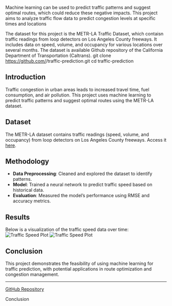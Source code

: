  Machine learning can be used to predict traffic patterns and suggest optimal routes, which could reduce these negative impacts. This project aims to analyze traffic flow data to predict congestion levels at specific times and locations 

The dataset for this project is the METR-LA Traffic Dataset, which contaisn traffic readings from loop detectors on Los Angeles County freeways. It includes data on speed, volume, and occupancy for various locations over several months. The dataset is available Github repository of the California Department of Transportation (Caltrans). git clone https://github.com/<yourusername>/traffic-prediction.git
cd traffic-prediction

## Introduction
Traffic congestion in urban areas leads to increased travel time, fuel consumption, and air pollution. This project uses machine learning to predict traffic patterns and suggest optimal routes using the METR-LA dataset.

## Dataset
The METR-LA dataset contains traffic readings (speed, volume, and occupancy) from loop detectors on Los Angeles County freeways. Access it [here](https://github.com/Caltrans/METR-LA).

## Methodology
- **Data Preprocessing**: Cleaned and explored the dataset to identify patterns.
- **Model**: Trained a neural network to predict traffic speed based on historical data.
- **Evaluation**: Measured the model’s performance using RMSE and accuracy metrics.

## Results
Below is a visualization of the traffic speed data over time:
 ![Traffic Speed Plot](METR_LA_Traffic_Speed_Plot.png) <img src="METR_LA_Traffic_Speed_Plot.png" alt="Traffic Speed Plot">

## Conclusion
This project demonstrates the feasibility of using machine learning for traffic prediction, with potential applications in route optimization and congestion management.

---
[GitHub Repository](https://github.com/<yourusername>/traffic-prediction)

Conclusion 
